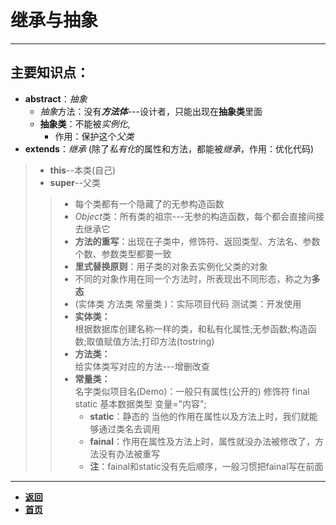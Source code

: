 # 继承与抽象

---

## 主要知识点：

- **abstract**：*抽象*
  - *抽象*方法：没有***方法体***---设计者，只能出现在**抽象类**里面
  - **抽象类**：不能被*实例化*,
    - 作用：保护这个*父类*
- **extends**：*继承*
  (除了*私有化*的属性和方法，都能被*继承*，作用：优化代码)

> - **this**--本类(自己)  
> - **super**--父类  
>>  - 每个类都有一个隐藏了的无参构造函数  
>>  - *Object*类：所有类的祖宗---无参的构造函数，每个都会直接间接去继承它  
>>  - **方法的重写**：出现在子类中，修饰符、返回类型、方法名、参数个数、参数类型都要一致  
>>  - **里式替换原则**：用子类的对象去实例化父类的对象  
>>  - 不同的对象作用在同一个方法时，所表现出不同形态，称之为**多态**  
>>  -	(实体类 方法类 常量类 )：实际项目代码 测试类：开发使用  
>>  -	**实体类：**  
>> 根据数据库创建名称一样的类，和私有化属性;无参函数;构造函数;取值赋值方法;打印方法(tostring)  
>>  - **方法类：**  
>> 给实体类写对应的方法---增删改查  
>>  - **常量类：**  
>> 名字类似项目名(Demo)：一般只有属性(公开的) 修饰符 final static 基本数据类型 变量="内容";  
>>      - **static**：静态的 当他的作用在属性以及方法上时，我们就能够通过类名去调用  
>>     - **fainal**：作用在属性及方法上时，属性就没办法被修改了，方法没有办法被重写  
>>     - **注**：fainal和static没有先后顺序，一般习惯把fainal写在前面

---

- [**返回**](https://code.aliyun.com/kangxianghui/studywrod/tree/master/%E5%A4%A7%E4%BA%8C%E5%AD%A6%E4%B9%A0%E7%9F%A5%E8%AF%86%E7%82%B9/java)
- [**首页**](https://code.aliyun.com/kangxianghui/studywrod/tree/master)